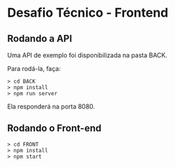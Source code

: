 # Desafio Técnico - Frontend

## Rodando a API

Uma API de exemplo foi disponibilizada na pasta BACK.

Para rodá-la, faça:

```console
> cd BACK
> npm install
> npm run server
```

Ela responderá na porta 8080.

## Rodando o Front-end

```console
> cd FRONT
> npm install
> npm start
```
